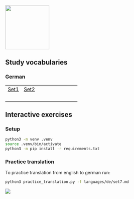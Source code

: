 <img src="https://github.com/user-attachments/assets/8a4c8e49-12f2-4256-90de-e115be2fa490" width="140" />  

## Study vocabularies  
### German  

|          |          |          |          |          |          |          |          |          |          |
|----------|----------|----------|----------|----------|----------|----------|----------|----------|----------|
| [Set1](https://github.com/mostafa-asg/tooti/blob/main/languages/de/set1.md)   |[Set2](https://github.com/mostafa-asg/tooti/blob/main/languages/de/set2.md)      |      |      |      |      |      |      |      |      |
|     |      |      |      |      |      |      |      |      |      |
|     |      |      |      |      |      |      |      |      |      |
|     |      |      |      |      |      |      |      |      |      |
|     |      |      |      |      |      |      |      |      |      |

## Interactive exercises
### Setup
```Bash
python3 -m venv .venv
source .venv/bin/activate
python3 -m pip install -r requirements.txt
```
### Practice translation
To practice translation from english to german run:
```Bash
python3 practice_translation.py -f languages/de/set7.md
```
<img src="https://github.com/user-attachments/assets/dbe2d8c2-722b-43ca-bae3-5843104f5463" />

